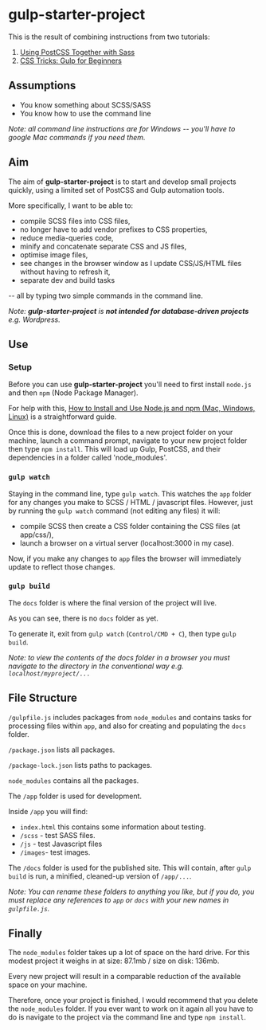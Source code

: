 # gulp-starter-project

This is the result of combining instructions from two tutorials:
1. [Using PostCSS Together with Sass](https://webdesign.tutsplus.com/tutorials/using-postcss-together-with-sass-stylus-or-less--cms-24591)
1. [CSS Tricks: Gulp for Beginners](https://css-tricks.com/gulp-for-beginners/)

## Assumptions
* You know something about SCSS/SASS
* You know how to use the command line

*Note: all command line instructions are for Windows -- you'll have to google Mac commands if you need them.*

## Aim
The aim of **gulp-starter-project** is to start and develop small projects quickly, using a limited set of PostCSS and Gulp automation tools. 

More specifically, I want to be able to:
* compile SCSS files into CSS files,
* no longer have to add vendor prefixes to CSS properties,
* reduce media-queries code,
* minify and concatenate separate CSS and JS files,
* optimise image files,
* see changes in the browser window as I update CSS/JS/HTML files without having to refresh it,
* separate dev and build tasks

 -- all by typing two simple commands in the command line.


*Note: **gulp-starter-project** is **not intended for database-driven projects** e.g. Wordpress.*

## Use

### Setup
Before you can use **gulp-starter-project** you'll need to first install `node.js` and then `npm` (Node Package Manager). 

For help with this, [How to Install and Use Node.js and npm (Mac, Windows, Linux)](https://www.taniarascia.com/how-to-install-and-use-node-js-and-npm-mac-and-windows/) is a straightforward guide.

Once this is done, download the files to a new project folder on your machine, launch a command prompt, navigate to your new project folder then type `npm install`. This will load up Gulp, PostCSS, and their dependencies in a folder called 'node_modules'.

### `gulp watch`
Staying in the command line, type `gulp watch`. This watches the `app` folder for any changes you make to SCSS / HTML / javascript files. However, just by running the `gulp watch` command (not editing any files) it will:

* compile SCSS then create a CSS folder containing the CSS files (at app/css/),
* launch a browser on a virtual server (localhost:3000 in my case). 

Now, if you make any changes to `app` files the browser will immediately update to reflect those changes.

### `gulp build`
The `docs` folder is where the final version of the project will live. 

As you can see, there is no `docs` folder as yet.

To generate it, exit from `gulp watch` (`Control/CMD + C`), then type `gulp build`.

*Note: to view the contents of the docs folder in a browser you must navigate to the directory in the conventional way e.g. `localhost/myproject/...`*

## File Structure

`/gulpfile.js` includes packages from `node_modules` and contains tasks for processing files within `app`, and also for creating and populating the `docs` folder.

`/package.json` lists all packages.

`/package-lock.json` lists paths to packages.

`node_modules` contains all the packages.

The `/app` folder is used for development. 

Inside `/app` you will find:

* `index.html`  this contains some information about testing.
* `/scss` - test SASS files.
* `/js` - test Javascript files
* `/images`- test images.

The `/docs` folder is used for the published site. This will contain, after `gulp build` is run, a minified, cleaned-up version of `/app/...`.

*Note: You can rename these folders to anything you like, but if you do, you must replace any references to `app` or `docs` with your new names in `gulpfile.js`.*

## Finally
The `node_modules` folder takes up a lot of space on the hard drive. For this modest project it weighs in at size: 87.1mb / size on disk: 136mb.

Every new project will result in a comparable reduction of the available space on your machine.

Therefore, once your project is finished, I would recommend that you delete the `node_modules` folder. If you ever want to work on it again all you have to do is navigate to the project via the command line and type `npm install`.




